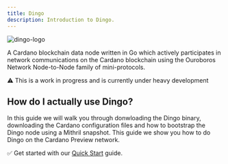 ```yaml
---
title: Dingo
description: Introduction to Dingo.
---
```


![dingo-logo](/dingo-logo.png)

A Cardano blockchain data node written in Go which actively participates in network communications on the Cardano blockchain using the Ouroboros Network Node-to-Node family of mini-protocols.  

⚠️ This is a work in progress and is currently under heavy development

## How do I actually use Dingo?

In this guide we will walk you through donwloading the Dingo binary, downloading the Cardano configuration files and how to bootstrap the Dingo node using a Mithril snapshot. This guide we show you how to do Dingo on the Cardano Preview network.  

✅ Get started with our [Quick Start](../002-quick-start-overview) guide.  
